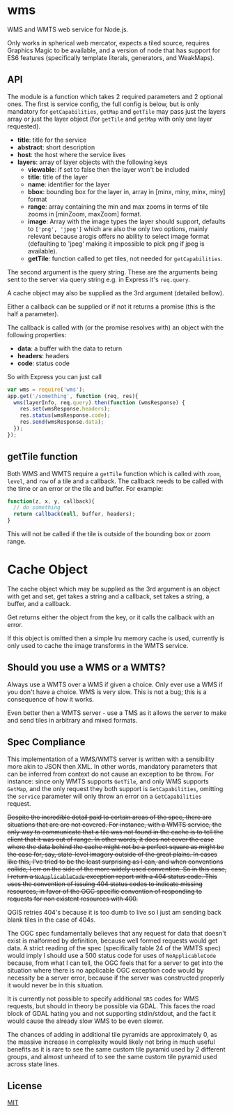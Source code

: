 wms
====

WMS and WMTS web service for Node.js.

Only works in spherical web mercator, expects a tiled source, requires Graphics Magic to be available, and a version of node that has support for ES6 features (specifically template literals, generators, and WeakMaps).

API
---

The module is a function which takes 2 required parameters and 2 optional ones. The first is service config, the full config is below, but is only mandatory for `getCapabilities`, `getMap` and `getTile` may pass just the layers array or just the layer object (for `getTile` and `getMap` with only one layer requested).

- **title**: title for the service
- **abstract**: short description
- **host**: the host where the service lives
- **layers**: array of layer objects with the following keys
    - **viewable**: if set to false then the layer won't be included
    - **title**: title of the layer
    - **name**: identifier for the layer
    - **bbox**: bounding box for the layer in, array in [minx, miny, minx, miny] format
    - **range**: array containing the min and max zooms in terms of tile zooms in [minZoom, maxZoom] format.
    - **image**: Array with the image types the layer should support, defaults to `['png', 'jpeg']` which are also the only two options, mainly relevant because arcgis offers no ability to select image format (defaulting to 'jpeg' making it impossible to pick png if jpeg is available).
    - **getTile**: function called to get tiles, not needed for `getCapabilities`.

The second argument is the query string. These are the arguments being sent to the server via query string e.g. in Express it's `req.query`.

A cache object may also be supplied as the 3rd argument (detailed bellow).

Either a callback can be supplied or if not it returns a promise (this is the half a parameter).

The callback is called with (or the promise resolves with) an object with the following properties:

- **data**: a buffer with the data to return
- **headers**: headers
- **code**: status code

So with Express you can just call

```js
var wms = require('wms');
app.get('/something', function (req, res){
  wms(layerInfo, req.query).then(function (wmsResponse) {
    res.set(wmsResponse.headers);
    res.status(wmsResponse.code);
    res.send(wmsResponse.data);
  });
});
```

getTile function
----------------

Both WMS and WMTS require a `getTile` function which is called with `zoom`, `level`, and `row` of a tile and a callback. The callback needs to be called with the time or an error or the tile and buffer. For example:

```js
function(z, x, y, callback){
  // do something
  return callback(null, buffer, headers);
}
```

This will not be called if the tile is outside of the bounding box or zoom range.


Cache Object
===

The cache object which may be supplied as the 3rd argument is an object with get and set, get takes a string and a callback, set takes a string, a buffer, and a callback.

Get returns either the object from the key, or it calls the callback with an error.

If this object is omitted then a simple lru memory cache is used, currently is only used to cache the image transforms in the WMTS service.

Should you use a WMS or a WMTS?
-------------------------------

Always use a WMTS over a WMS if given a choice. Only ever use a WMS if you don't have a choice.  WMS is very slow. This is not a bug; this is a consequence of how it works.

Even better then a WMTS server - use a TMS as it allows the server to make and send tiles in arbitrary and mixed formats.

Spec Compliance
---------------

This implementation of a WMS/WMTS server is written with a sensibility more akin to JSON then XML. In other words, mandatory parameters that can be inferred from context do not cause an exception to be throw. For instance: since only WMTS supports `GetTile`, and only WMS supports `GetMap`, and the only request they both support is `GetCapabilities`, omitting the `service` parameter will only throw an error on a `GetCapabilities` request.

~~Despite the incredible detail paid to certain areas of the spec, there are situations that are are not covered. For instance, with a WMTS service, the only way to communicate that a tile was not found in the cache is to tell the client that it was out of range. In other words, it does not cover the case where the data behind the cache might not be a perfect square as might be the case for, say, state-level imagery outside of the great plains. In cases like this, I've tried to be the least surprising as I can, and when conventions collide, I err on the side of the more widely used convention. So in this case, I return a `NoApplicableCode` exception report with a 404 status code. This uses the convention of issuing 404 status codes to indicate missing resources, in favor of the OGC specific convention of responding to requests for non existent resources with 400.~~

QGIS retries 404's because it is too dumb to live so I just am sending back blank tiles in the case of 404s.

The OGC spec fundamentally believes that any request for data that doesn't exist is malformed by definition, because well formed requests would get data. A strict reading of the spec (specifically table 24 of the WMTS spec) would imply I should use a 500 status code for uses of `NoApplicableCode` because, from what I can tell, the OGC feels that for a server to get into the situation where there is no applicable OGC exception code would by necessity be a server error, because if the server was constructed properly it would never be in this situation.

It is currently not possible to specify additional `SRS` codes for WMS requests, but should in theory be possible via GDAL. This faces the road block of GDAL hating you and not supporting stdin/stdout, and the fact it would cause the already slow WMS to be even slower.

The chances of adding in additional tile pyramids are approximately 0, as the massive increase in complexity would likely not bring in much useful benefits as it is rare to see the same custom tile pyramid used by 2 different groups, and almost unheard of to see the same custom tile pyramid used across state lines.

License
-------

[MIT](license.md)
